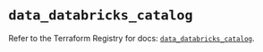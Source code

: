 # `data_databricks_catalog`

Refer to the Terraform Registry for docs: [`data_databricks_catalog`](https://registry.terraform.io/providers/databricks/databricks/1.49.0/docs/data-sources/catalog).
